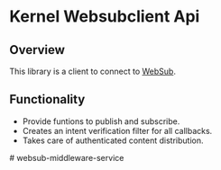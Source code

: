 # Kernel Websubclient Api

## Overview
This library is a client to connect to [WebSub](https://docs.mosip.io/1.2.0/modules/websub).

## Functionality
- Provide funtions to publish and subscribe.
- Creates an intent verification filter for all callbacks.
- Takes care of authenticated content distribution.

#   w e b s u b - m i d d l e w a r e - s e r v i c e  
 